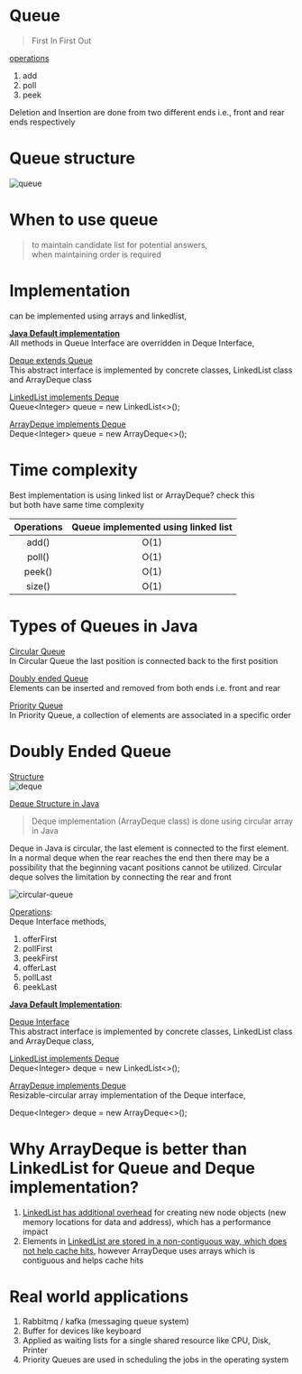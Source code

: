 # Queue

> First In First Out  

<ins>operations</ins>
1. add
2. poll
3. peek

Deletion and Insertion are done from two different ends i.e., front and rear ends respectively   

# Queue structure
![queue](https://user-images.githubusercontent.com/16437905/179653948-d6fca880-6774-4e2d-83b3-948255f583e8.png)

# When to use queue
> to maintain candidate list for potential answers,  
> when maintaining order is required


# Implementation

can be implemented using arrays and linkedlist,  

<ins>**Java Default implementation**</ins>    
All methods in Queue Interface are overridden in Deque Interface,    

<ins>Deque extends Queue</ins>  
This abstract interface is implemented by concrete classes, LinkedList class and ArrayDeque class  

<ins>LinkedList implements Deque</ins>  
Queue\<Integer> queue = new LinkedList<>();

<ins>ArrayDeque implements Deque</ins>  
Deque\<Integer> queue = new ArrayDeque<>(); 

# Time complexity

Best implementation is using linked list or ArrayDeque? check this    
but both have same time complexity  

| Operations | Queue implemented using linked list
:---: | :---:
add()          | O(1)
poll()         | O(1)
peek()         | O(1)
size()         | O(1)

# Types of Queues in Java
<ins>Circular Queue</ins>  
In Circular Queue the last position is connected back to the first position  

<ins>Doubly ended Queue</ins>  
Elements can be inserted and removed from both ends i.e. front and rear  

<ins>Priority Queue</ins>  
In Priority Queue, a collection of elements are associated in a specific order  

# Doubly Ended Queue

<ins>Structure</ins>  
![deque](https://user-images.githubusercontent.com/16437905/179668429-cb754a35-a9c4-4df1-ba3e-ca1111522376.png)

<ins>Deque Structure in Java</ins>
> Deque implementation (ArrayDeque class) is done using circular array in Java  

Deque in Java is circular, the last element is connected to the first element. In a normal deque when the rear reaches the end then there may be a possibility that the beginning vacant positions cannot be utilized. Circular deque solves the limitation by connecting the rear and front  

![circular-queue](https://user-images.githubusercontent.com/16437905/179886946-b4f41447-848f-43d8-97c5-8f37f62d85d8.png)

<ins>Operations</ins>:   
Deque Interface methods,  

1. offerFirst
2. pollFirst
3. peekFirst
4. offerLast
5. pollLast
6. peekLast


<ins>**Java Default Implementation**</ins>:  

<ins>Deque Interface</ins>  
This abstract interface is implemented by concrete classes, LinkedList class and ArrayDeque class,  

<ins>LinkedList implements Deque</ins>  
Deque\<Integer> deque = new LinkedList<>();

<ins>ArrayDeque implements Deque</ins>  
Resizable-circular array implementation of the Deque interface, 

Deque\<Integer> deque = new ArrayDeque<>();


# Why ArrayDeque is better than LinkedList for Queue and Deque implementation? 
1. <ins>LinkedList has additional overhead</ins> for creating new node objects (new memory locations for data and address), which has a performance impact 
2. Elements in <ins>LinkedList are stored in a non-contiguous way, which does not help cache hits</ins>, however ArrayDeque uses arrays which is contiguous and helps cache hits


# Real world applications

1. Rabbitmq / kafka (messaging queue system)
2. Buffer for devices like keyboard
3. Applied as waiting lists for a single shared resource like CPU, Disk, Printer  
4. Priority Queues are used in scheduling the jobs in the operating system 


